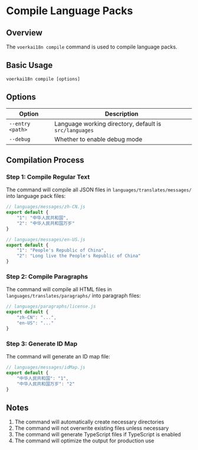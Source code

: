 # Compile Language Packs

## Overview

The `voerkai18n compile` command is used to compile language packs.

## Basic Usage

```shell
voerkai18n compile [options]
```

## Options

| Option | Description |
| --- | --- |
| `--entry <path>` | Language working directory, default is `src/languages` |
| `--debug` | Whether to enable debug mode |

## Compilation Process

### Step 1: Compile Regular Text

The command will compile all JSON files in `languages/translates/messages/` into language pack files:

```javascript
// languages/messages/zh-CN.js
export default {
    "1": "中华人民共和国",
    "2": "中华人民共和国万岁"
}

// languages/messages/en-US.js
export default {
    "1": "People's Republic of China",
    "2": "Long live the People's Republic of China"
}
```

### Step 2: Compile Paragraphs

The command will compile all HTML files in `languages/translates/paragraphs/` into paragraph files:

```javascript
// languages/paragraphs/license.js
export default {
    "zh-CN": "...",
    "en-US": "..."
}
```

### Step 3: Generate ID Map

The command will generate an ID map file:

```javascript
// languages/messages/idMap.js
export default {
    "中华人民共和国": "1",
    "中华人民共和国万岁": "2"
}
```

## Notes

1. The command will automatically create necessary directories
2. The command will not overwrite existing files unless necessary
3. The command will generate TypeScript files if TypeScript is enabled
4. The command will optimize the output for production use
